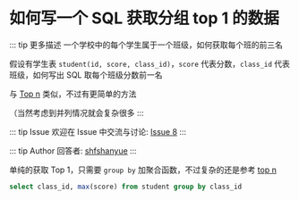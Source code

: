 # 如何写一个 SQL 获取分组 top 1 的数据 

::: tip 更多描述 
 一个学校中的每个学生属于一个班级，如何获取每个班的前三名

假设有学生表 `student(id, score, class_id)`，`score` 代表分数，`class_id` 代表班级，如何写出 SQL 取每个班级分数前一名

与 [Top n](https://github.com/shfshanyue/Daily-Question/issues/7) 类似，不过有更简单的方法

（当然考虑到并列情况就会复杂很多 
::: 

::: tip Issue 
 欢迎在 Issue 中交流与讨论: [Issue 8](https://github.com/shfshanyue/Daily-Question/issues/8) 
:::

::: tip Author 
回答者: [shfshanyue](https://github.com/shfshanyue) 
:::

单纯的获取 Top 1，只需要 `group by` 加聚合函数，不过复杂的还是参考 [top n](https://github.com/shfshanyue/Daily-Question/issues/7)

``` sql
select class_id, max(score) from student group by class_id
```